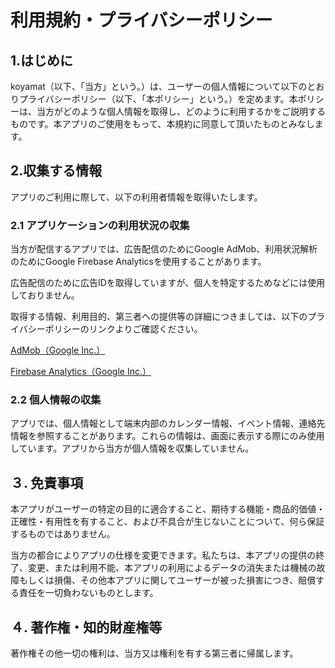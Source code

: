 # 利用規約・プライバシーポリシー

## **1.はじめに**

koyamat（以下、「当方」という。）は、ユーザーの個人情報について以下のとおりプライバシーポリシー（以下、「本ポリシー」という。）を定めます。本ポリシーは、当方がどのような個人情報を取得し、どのように利用するかをご説明するものです。本アプリのご使用をもって、本規約に同意して頂いたものとみなします。

## **2.収集する情報**

アプリのご利用に際して、以下の利用者情報を取得いたします。

### **2.1 アプリケーションの利用状況の収集**

当方が配信するアプリでは、広告配信のためにGoogle AdMob、利用状況解析のためにGoogle Firebase Analyticsを使用することがあります。

広告配信のために広告IDを取得していますが、個人を特定するためなどには使用しておりません。

取得する情報、利用目的、第三者への提供等の詳細につきましては、以下のプライバシーポリシーのリンクよりご確認ください。

[AdMob（Google Inc.）](https://policies.google.com/technologies/ads?hl=ja)

[Firebase Analytics（Google Inc.）](https://policies.google.com/privacy?hl=ja%EF%BB%BF)

### **2.2 個人情報の収集**

アプリでは、個人情報として端末内部のカレンダー情報、イベント情報、連絡先情報を参照することがあります。これらの情報は、画面に表示する際にのみ使用しています。アプリから当方が個人情報を収集していません。

## **３. 免責事項**

本アプリがユーザーの特定の目的に適合すること、期待する機能・商品的価値・正確性・有用性を有すること、および不具合が生じないことについて、何ら保証するものではありません。

当方の都合によりアプリの仕様を変更できます。私たちは、本アプリの提供の終了、変更、または利用不能、本アプリの利用によるデータの消失または機械の故障もしくは損傷、その他本アプリに関してユーザーが被った損害につき、賠償する責任を一切負わないものとします。

## **４. 著作権・知的財産権等**

著作権その他一切の権利は、当方又は権利を有する第三者に帰属します。

